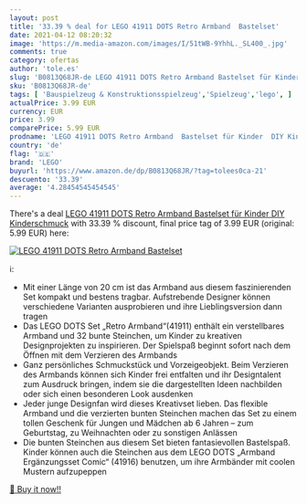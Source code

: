 ```yaml
---
layout: post
title: '33.39 % deal for LEGO 41911 DOTS Retro Armband  Bastelset'
date: 2021-04-12 08:20:32
image: 'https://m.media-amazon.com/images/I/51tWB-9YhhL._SL400_.jpg'
comments: true
category: ofertas
author: 'tole.es'
slug: 'B0813Q68JR-de LEGO 41911 DOTS Retro Armband Bastelset für Kinder DIY...'
sku: 'B0813Q68JR-de'
tags: [ 'Bauspielzeug & Konstruktionsspielzeug','Spielzeug','lego', ]
actualPrice: 3.99 EUR
currency: EUR
price: 3.99
comparePrice: 5.99 EUR
prodname: 'LEGO 41911 DOTS Retro Armband  Bastelset für Kinder  DIY Kinderschmuck'
country: 'de'
flag: '🇩🇪'
brand: 'LEGO'
buyurl: 'https://www.amazon.de/dp/B0813Q68JR/?tag=tolees0ca-21'
descuento: '33.39'
average: '4.28454545454545'
---
```


There's a deal [LEGO 41911 DOTS Retro Armband  Bastelset für Kinder  DIY Kinderschmuck](https://www.amazon.de/dp/B0813Q68JR/?tag=tolees0ca-21)  with  33.39 % discount, final price tag of  3.99 EUR (original: 5.99 EUR) here:

[![LEGO 41911 DOTS Retro Armband  Bastelset](https://m.media-amazon.com/images/I/51tWB-9YhhL._SL400_.jpg)](https://www.amazon.de/dp/B0813Q68JR/?tag=tolees0ca-21)

ℹ️:

- Mit einer Länge von 20 cm ist das Armband aus diesem faszinierenden Set kompakt und bestens tragbar. Aufstrebende Designer können verschiedene Varianten ausprobieren und ihre Lieblingsversion dann tragen
- Das LEGO DOTS Set „Retro Armband“(41911) enthält ein verstellbares Armband und 32 bunte Steinchen, um Kinder zu kreativen Designprojekten zu inspirieren. Der Spielspaß beginnt sofort nach dem Öffnen mit dem Verzieren des Armbands
- Ganz persönliches Schmuckstück und Vorzeigeobjekt. Beim Verzieren des Armbands können sich Kinder frei entfalten und ihr Designtalent zum Ausdruck bringen, indem sie die dargestellten Ideen nachbilden oder sich einen besonderen Look ausdenken
- Jeder junge Designfan wird dieses Kreativset lieben. Das flexible Armband und die verzierten bunten Steinchen machen das Set zu einem tollen Geschenk für Jungen und Mädchen ab 6 Jahren – zum Geburtstag, zu Weihnachten oder zu sonstigen Anlässen
- Die bunten Steinchen aus diesem Set bieten fantasievollen Bastelspaß. Kinder können auch die Steinchen aus dem LEGO DOTS „Armband Ergänzungsset Comic“ (41916) benutzen, um ihre Armbänder mit coolen Mustern aufzupeppen

[🛒 Buy it now!!](https://www.amazon.de/dp/B0813Q68JR/?tag=tolees0ca-21)
